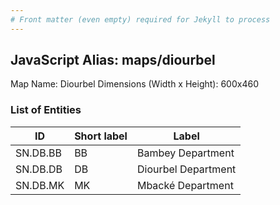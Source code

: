```yaml
---
# Front matter (even empty) required for Jekyll to process
---
```


## JavaScript Alias: maps/diourbel

Map Name: Diourbel
Dimensions (Width x Height): 600x460

### List of Entities

ID | Short label | Label
---|---|---|
SN.DB.BB|BB|Bambey Department
SN.DB.DB|DB|Diourbel Department
SN.DB.MK|MK|Mbacké Department
